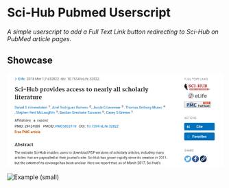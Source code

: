 # Sci-Hub Pubmed Userscript

*A simple userscript to add a Full Text Link button redirecting to Sci-Hub on PubMed article pages.*


## Showcase

![Example](https://raw.githubusercontent.com/althonos/scihub-pubmed-userscript/master/static/example.png)

![Example (small)](https://raw.githubusercontent.com/althonos/scihub-pubmed-userscript/master/static/example-small.png)
